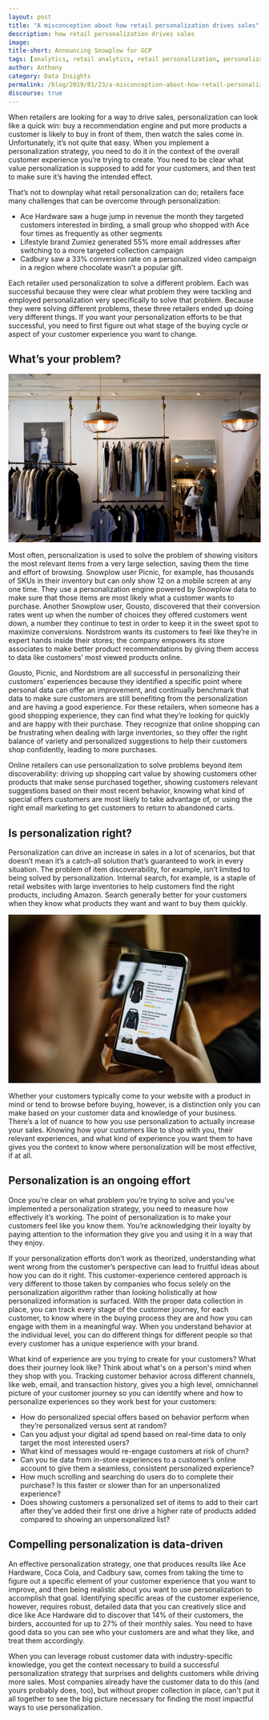 ```yaml
---
layout: post
title: "A misconception about how retail personalization drives sales"
description: how retail personalization drives sales
image:
title-short: Announcing Snowplow for GCP
tags: [analytics, retail analytics, retail personalization, personalization, sales]
author: Anthony
category: Data Insights
permalink: /blog/2019/01/23/a-misconception-about-how-retail-personalization-drives-sales/
discourse: true
---
```


When retailers are looking for a way to drive sales, personalization can look like a quick win: buy a recommendation engine and put more products a customer is likely to buy in front of them, then watch the sales come in. Unfortunately, it’s not quite that easy. When you implement a personalization strategy, you need to do it in the context of the overall customer experience you’re trying to create. You need to be clear what value personalization is supposed to add for your customers, and then test to make sure it’s having the intended effect.

That’s not to downplay what retail personalization can do; retailers face many challenges that can be overcome through personalization:

* Ace Hardware saw a huge jump  in revenue the month they targeted customers interested in birding, a small group who shopped with Ace four times as frequently as other segments
* Lifestyle brand Zumiez generated 55% more email addresses after switching to a more targeted collection campaign
* Cadbury saw a 33% conversion rate on a personalized video campaign in a region where chocolate wasn’t a popular gift.

Each retailer used personalization to solve a different problem. Each was successful because they were clear what problem they were tackling and employed personalization very specifically to solve that problem. Because they were solving different problems, these three retailers ended up doing very different things. If you want your personalization efforts to be that successful, you need to first figure out what stage of the buying cycle or aspect of your customer experience you want to change.

<h2 id="solving problems with personalization">What’s your problem?</h2>

![retail personalization][shop]

Most often, personalization is used to solve the problem of showing visitors the most relevant items from a very large selection, saving them the time and effort of browsing. Snowplow user Picnic, for example, has thousands of SKUs in their inventory but can only show 12 on a mobile screen at any one time. They use a personalization engine powered by Snowplow data to make sure that those items are most likely what a customer wants to purchase. Another Snowplow user, Gousto, discovered that their conversion rates went up when the number of choices they offered customers went down, a number they continue to test in order to keep it in the sweet spot to maximize conversions. Nordstrom wants its customers to feel like they’re in expert hands inside their stores; the company empowers its store associates to make better product recommendations by giving them access to data like customers’ most viewed products online.

Gousto, Picnic, and Nordstrom are all successful in personalizing their customers’ experiences because they identified a specific point where personal data can offer an improvement, and continually benchmark that data to make sure customers are still benefiting from the personalization and are having a good experience. For these retailers, when someone has a good shopping experience, they can find what they’re looking for quickly and are happy with their purchase. They recognize that online shopping can be frustrating when dealing with large inventories, so they offer the right balance of variety and personalized suggestions to help their customers shop confidently, leading to more purchases.

Online retailers can use personalization to solve problems beyond item discoverability: driving up shopping cart value by showing customers other products that make sense purchased together, showing customers relevant suggestions based on their most recent behavior, knowing what kind of special offers customers are most likely to take advantage of, or using the right email marketing to get customers to return to abandoned carts.

<h2 id="is personalization the answer">Is personalization right?</h2>

Personalization can drive an increase in sales in a lot of scenarios, but that doesn’t mean it’s a catch-all solution that’s guaranteed to work in every situation. The problem of item discoverability, for example, isn’t limited to being solved by personalization. Internal search, for example, is a staple of retail websites with large inventories to help customers find the right products, including Amazon. Search generally better for your customers when they know what products they want and want to buy them quickly.

![online shopping][shopping]

Whether your customers typically come to your website with a product in mind or tend to browse before buying, however, is a distinction only you can make based on your customer data and knowledge of your business. There’s a lot of nuance to how you use personalization to actually increase your sales. Knowing how your customers like to shop with you, their relevant experiences, and what kind of experience you want them to have gives you the context to know where personalization will be most effective, if at all.

<h2 id="making personalization work">Personalization is an ongoing effort</h2>

Once you’re clear on what problem you’re trying to solve and you’ve implemented a personalization strategy, you need to measure how effectively it’s working. The point of personalization is to make your customers feel like you know them. You’re acknowledging their loyalty by paying attention to the information they give you and using it in a way that they enjoy.

If your personalization efforts don’t work as theorized, understanding what went wrong from the customer’s perspective can lead to fruitful ideas about how you can do it right. This customer-experience centered approach is very different to those taken by companies who focus solely on the personalization algorithm rather than looking holistically at how personalized information is surfaced. With the proper data collection in place, you can track every stage of the customer journey, for each customer, to know where in the buying process they are and how you can engage with them in a meaningful way. When you understand behavior at the individual level, you can do different things for different people so that every customer has a unique experience with your brand.

What kind of experience are you trying to create for your customers? What does their journey look like? Think about what's on a person's mind when they shop with you. Tracking customer behavior across different channels, like web, email, and transaction history, gives you a high level, omnichannel picture of your customer journey so you can identify where and how to personalize experiences so they work best for your customers:

* How do personalized special offers based on behavior perform when they’re personalized versus sent at random?
* Can you adjust your digital ad spend based on real-time data to only target the most interested users?
* What kind of messages would re-engage customers at risk of churn?
* Can you tie data from in-store experiences to a customer’s online account to give them a seamless, consistent personalized experience?
* How much scrolling and searching do users do to complete their purchase? Is this faster or slower than for an unpersonalized experience?
* Does showing customers a personalized set of items to add to their cart after they’ve added their first one drive a higher rate of products added compared to showing an unpersonalized list?

<h2 id="using data to drive personalization">Compelling personalization is data-driven</h2>

An effective personalization strategy, one that produces results like Ace Hardware, Coca Cola, and Cadbury saw, comes from taking the time to figure out a specific element of your customer experience that you want to improve, and then being realistic about you want to use personalization to accomplish that goal. Identifying specific areas of the customer experience, however, requires robust, detailed data that you can creatively slice and dice like Ace Hardware did to discover that 14% of their customers, the birders, accounted for up to 27% of their monthly sales. You need to have good data so you can see who your customers are and what they like, and treat them accordingly.

When you can leverage robust customer data with industry-specific knowledge, you get the context necessary to build a successful personalization strategy that surprises and delights customers while driving more sales. Most companies already have the customer data to do this (and yours probably does, too), but without proper collection in place, can't put it all together to see the big picture necessary for finding the most impactful ways to use personalization.


[shop]: /assets/img/blog/2019/01/store.jpg
[shopping]: /assets/img/blog/2019/01/online-shopping.jpg
